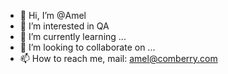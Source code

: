 - 👋 Hi, I’m @Amel
- 👀 I’m interested in QA
- 🌱 I’m currently learning ...
- 💞️ I’m looking to collaborate on ...
- 📫 How to reach me, mail: amel@comberry.com

<!---
Amel Krupalija/Amel Krupalija is a ✨ special ✨ repository because its `README.md` (this file) appears on your GitHub profile.
You can click the Preview link to take a look at your changes.
--->
